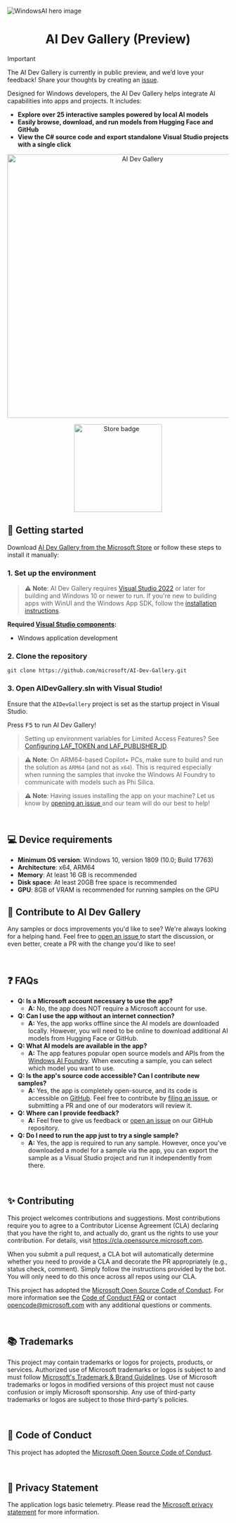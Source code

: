 ![WindowsAI hero image](docs/images/header.png)

<h1 align="center">
    AI Dev Gallery (Preview)
</h1>

> [!IMPORTANT]  
> The AI Dev Gallery is currently in public preview, and we’d love your feedback! Share your thoughts by creating an [issue](https://github.com/microsoft/ai-dev-gallery/issues?q=sort%3Aupdated-desc+is%3Aissue+is%3Aopen).

Designed for Windows developers, the AI Dev Gallery helps integrate AI capabilities into apps and projects. It includes:

- **Explore over 25 interactive samples powered by local AI models**
- **Easily browse, download, and run models from Hugging Face and GitHub**
- **View the C# source code and export standalone Visual Studio projects with a single click**

<p align="center">
<img src="docs/images/HeroImage1.png" alt="AI Dev Gallery" width="600"/>
</p>
<p align="center">
<a href="http://aka.ms/ai-dev-gallery-store">
	<img alt="Store badge" src="docs/images/storeBadge.png" width="200"/>
</a>
</p>

## 🚀 Getting started
Download [AI Dev Gallery from the Microsoft Store](http://aka.ms/ai-dev-gallery-store) or follow these steps to install it manually:

### 1. Set up the environment

>**⚠️ Note**: AI Dev Gallery requires [Visual Studio 2022](https://visualstudio.microsoft.com/vs/) or later for building and Windows 10 or newer to run.
If you're new to building apps with WinUI and the Windows App SDK, follow the [installation instructions](https://learn.microsoft.com/windows/apps/get-started/start-here).

**Required [Visual Studio components](https://learn.microsoft.com/windows/apps/get-started/start-here?tabs=vs-2022-17-10#required-workloads-and-components):**
- Windows application development

### 2. Clone the repository

```shell
git clone https://github.com/microsoft/AI-Dev-Gallery.git
```

### 3. Open AIDevGallery.sln with Visual Studio!

Ensure that the `AIDevGallery` project is set as the startup project in Visual Studio.

Press <kbd>F5</kbd> to run AI Dev Gallery!

> Setting up environment variables for Limited Access Features? See [Configuring LAF_TOKEN and LAF_PUBLISHER_ID](docs/Configuring-LAF-Environment-Variables.md).

>**⚠️ Note**: On ARM64-based Copilot+ PCs, make sure to build and run the solution as `ARM64` (and not as `x64`). This is required especially when running the samples that invoke the Windows AI Foundry to communicate with models such as Phi Silica.

>**⚠️ Note**: Having issues installing the app on your machine? Let us know by <a href="https://github.com/microsoft/AI-Dev-Gallery/issues">opening an issue </a> and our team will do our best to help!

<br/>

## 💻 Device requirements
- **Minimum OS version**: Windows 10, version 1809 (10.0; Build 17763)
- **Architecture**: x64, ARM64
- **Memory**: At least 16 GB is recommended
- **Disk space**: At least 20GB free space is recommended
- **GPU**: 8GB of VRAM is recommended for running samples on the GPU

## 👏 Contribute to AI Dev Gallery

Any samples or docs improvements you'd like to see? We're always looking for a helping hand. Feel free to <a href="https://github.com/microsoft/AI-Dev-Gallery/issues">open an issue </a> to start the discussion, or even better, create a PR with the change you'd like to see!

<br/>

## ❓ FAQs
- **Q: Is a Microsoft account necessary to use the app?**
  - **A:** No, the app does NOT require a Microsoft account for use.
- **Q: Can I use the app without an internet connection?**
  - **A:** Yes, the app works offline since the AI models are downloaded locally. However, you will need to be online to download additional AI models from Hugging Face or GitHub.
- **Q: What AI models are available in the app?**
  - **A:** The app features popular open source models and APIs from the <a href="https://learn.microsoft.com/windows/ai/overview">Windows AI  Foundry</a>. When executing a sample, you can select which model you want to use.
- **Q: Is the app's source code accessible? Can I contribute new samples?**
  - **A:** Yes, the app is completely open-source, and its code is accessible on [GitHub](https://github.com/microsoft/AI-Dev-Gallery). Feel free to contribute by <a href="https://github.com/microsoft/AI-Dev-Gallery/issues">filing an issue</a>, or submitting a PR and one of our moderators will review it.
- **Q: Where can I provide feedback?**
  - **A:** Feel free to give us feedback or [open an issue](https://github.com/microsoft/AI-Dev-Gallery/issues/new) on our GitHub repository.
- **Q: Do I need to run the app just to try a single sample?**
  - **A:** Yes, the app is required to run any sample. However, once you've downloaded a model for a sample via the app, you can export the sample as a Visual Studio project and run it independently from there.

<br/>

## ✨ Contributing

This project welcomes contributions and suggestions.  Most contributions require you to agree to a
Contributor License Agreement (CLA) declaring that you have the right to, and actually do, grant us
the rights to use your contribution. For details, visit https://cla.opensource.microsoft.com.

When you submit a pull request, a CLA bot will automatically determine whether you need to provide
a CLA and decorate the PR appropriately (e.g., status check, comment). Simply follow the instructions
provided by the bot. You will only need to do this once across all repos using our CLA.

This project has adopted the [Microsoft Open Source Code of Conduct](https://opensource.microsoft.com/codeofconduct/).
For more information see the [Code of Conduct FAQ](https://opensource.microsoft.com/codeofconduct/faq/) or
contact [opencode@microsoft.com](mailto:opencode@microsoft.com) with any additional questions or comments.

<br/>

## 📚 Trademarks

This project may contain trademarks or logos for projects, products, or services. Authorized use of Microsoft 
trademarks or logos is subject to and must follow 
[Microsoft's Trademark & Brand Guidelines](https://www.microsoft.com/en-us/legal/intellectualproperty/trademarks/usage/general).
Use of Microsoft trademarks or logos in modified versions of this project must not cause confusion or imply Microsoft sponsorship.
Any use of third-party trademarks or logos are subject to those third-party's policies.

<br/>

## 🔔 Code of Conduct
This project has adopted the <a href="https://github.com/microsoft/AI-Dev-Gallery/blob/main/CODE_OF_CONDUCT.md"> Microsoft Open Source Code of Conduct</a>.

<br/>

## 📢 Privacy Statement
The application logs basic telemetry. Please read the <a href="http://go.microsoft.com/fwlink/?LinkId=521839"> Microsoft privacy statement</a> for more information. 
